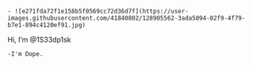 

    - ![e271fda72f1e158b5f0569cc72d36d7f](https://user-images.githubusercontent.com/41840802/128905562-3ada5094-02f9-4f79-b7e1-894c4120ef91.jpg)
 Hi, I’m @1S33dp1sk

    -I'm Dope.

